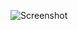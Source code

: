 ![Screenshot](https://raw.githubusercontent.com/Cryakl/Ultimate-RAT-Collection/refs/heads/main/TequilaBandita/Tequila%20Bandita%201.3b2/Screenshot.png)
